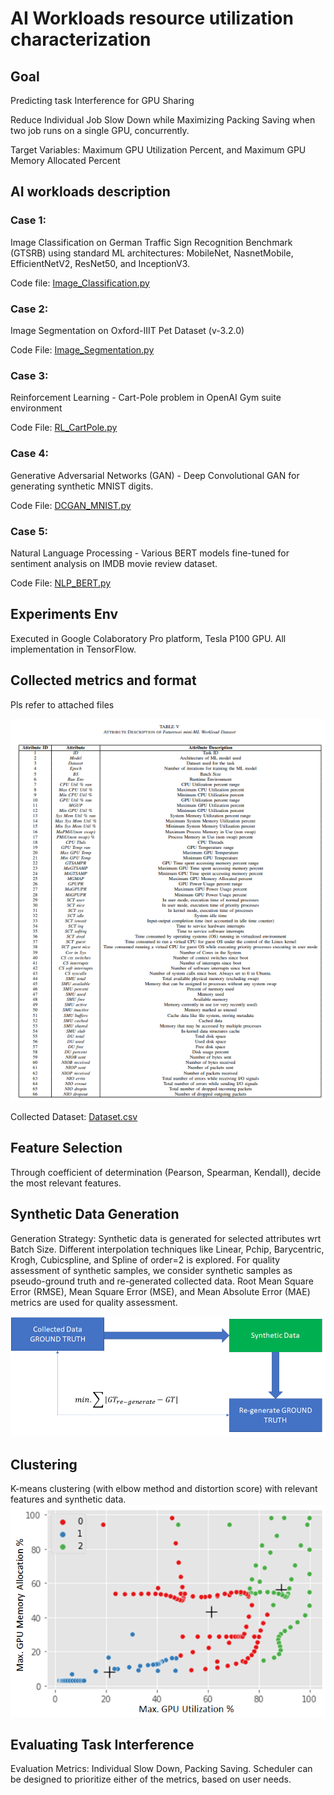 # AI Workloads resource utilization characterization 

## Goal
Predicting task Interference for GPU Sharing

Reduce Individual Job Slow Down while Maximizing Packing Saving when two job runs on a single GPU, concurrently. 

Target Variables: Maximum GPU Utilization Percent, and Maximum GPU Memory Allocated Percent 

## AI workloads description 
### Case 1: 
Image Classification on German Traffic Sign Recognition Benchmark (GTSRB) using standard ML architectures: MobileNet, NasnetMobile, EfficientNetV2, ResNet50, and InceptionV3. 

Code file: [Image_Classification.py](./Image_Classification.py)

### Case 2: 
Image Segmentation on Oxford-IIIT Pet Dataset (v-3.2.0) 

Code File: [Image_Segmentation.py](./Image_Segmentation.py)


### Case 3: 
Reinforcement Learning - Cart-Pole problem in OpenAI Gym suite environment 

Code File: [RL_CartPole.py](./RL_CartPole.py)


### Case 4: 
Generative Adversarial Networks (GAN) - Deep Convolutional GAN for generating synthetic MNIST digits. 

Code File: [DCGAN_MNIST.py](./DCGAN_MNIST.py)

### Case 5: 
Natural Language Processing - Various BERT models fine-tuned for sentiment analysis on IMDB movie review dataset. 

Code File: [NLP_BERT.py](./NLP_BERT.py)

## Experiments Env
Executed in Google Colaboratory Pro platform, Tesla P100 GPU. All implementation in TensorFlow. 

## Collected metrics and format
Pls refer to attached files

![Dataset Description](./images/Dataset_Desc.png)

Collected Dataset: [Dataset.csv](./Dataset.csv)

## Feature Selection
Through coefficient of determination (Pearson, Spearman, Kendall), decide the most relevant features. 


## Synthetic Data Generation 

Generation Strategy: Synthetic data is generated for selected attributes wrt Batch Size. Different interpolation techniques like Linear, Pchip, Barycentric, Krogh, Cubicspline, and Spline of order=2 is explored. For quality assessment of synthetic samples, we consider synthetic samples as pseudo-ground truth and re-generated collected data. Root Mean Square Error (RMSE), Mean Square Error (MSE), and Mean Absolute Error (MAE) metrics are used for quality assessment. 


![Synthetic Data Generation Design Methodology](./images/Synthetic_Data_Gen_Design.png)

## Clustering 
K-means clustering (with elbow method and distortion score) with relevant features and synthetic data. 
![Clustering Results](./images/Clustering.png)


## Evaluating Task Interference
Evaluation Metrics: Individual Slow Down, Packing Saving. 
Scheduler can be designed to prioritize either of the metrics, based on user needs.


